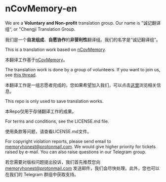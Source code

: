 # nCovMemory-en

We are a **Voluntary and Non-profit** translation group. Our name is "诚记翻译组“, or "Chengji Translation Group.

我们是一个**自发组成**、**自愿协作**的**非营利性**翻译组。我们的名字是“诚记翻译组”。

This is a translation work based on [nCovMemory](https://github.com/2019ncovmemory/nCovMemory). 

本翻译工作基于[nCovMemory](https://github.com/2019ncovmemory/nCovMemory)。

The translation work is done by a group of volunteers. If you want to join us, see [this thread](https://github.com/2019ncovmemory/nCovMemory/issues/86).

本翻译工作是一组志愿者完成的，您如果希望加入我们，可以点击[这里](https://github.com/2019ncovmemory/nCovMemory/issues/86)浏览相关信息。

This repo is only used to save translation works.

本Repo仅用于存储翻译工作的成果。

For terms and conditions, see the LICENSE.md file.

使用条款等问题，请查看LICENSE.md文件。

For copyright violation reports, please send email to memoryhonest@protonmail.com. We would give higher priority for tickets raised by e-mail. You can also raise questions in our Telegram group.

若您需要对版权问题提出投诉，我们首先推荐您向 memoryhonest@protonmail.com 发送邮件，我们会尽快处理。此外，您也可以在我们的 Telegram 群组中获取支持。
